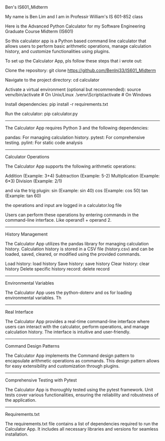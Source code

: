 Ben's IS601_Midterm

My name is Ben Lim and I am in Professir William's IS 601-852 class

Here is the Advanced Python Calculator for my Software Engineering Graduate Course Midterm (IS601)

So this calculator app is a Python based command line calculator that allows users to perform basic arithmetic operations, manage calculation history, and customize functionalities using plugins.

To set up the Calculator App, pls follow these steps that i wrote out:

Clone the repository:
git clone https://github.com/Benlnj33/IS601_Midterm

Navigate to the project directory: cd calculator

Activate a virtual environment (optional but recommended):
source venv/bin/activate  # On Unix/Linux
.\venv\Scripts\activate   # On Windows

Install dependencies:
pip install -r requirements.txt

Run the calculator:
pip calculator.py

-------------------------------------------------------------------

The Calculator App requires Python 3 and the following dependencies:

pandas: For managing calculation history.
pytest: For comprehensive testing.
pylint: For static code analysis

-------------------------------------------------------------------

Calculator Operations

The Calculator App supports the following arithmetic operations:

Addition (Example: 3+4)
Subtraction (Example: 5-2)
Multiplication (Example: 6*3)
Division (Example: 2/1)

and via the trig plugin:
sin (Example: sin 40)
cos (Example: cos 50)
tan (Example: tan 60)

the operations and input are logged in a calculator.log file

Users can perform these operations by entering commands in the command-line interface. Like operand1 + operand 2.

-------------------------------------------------------------------

History Management

The Calculator App utilizes the pandas library for managing calculation history. Calculation history is stored in a CSV file (history.csv) and can be loaded, saved, cleared, or modified using the provided commands.

Load history: load history
Save history: save history
Clear history: clear history
Delete specific history record: delete record <index>

-------------------------------------------------------------------

Environmental Variables

The Calculator App uses the python-dotenv and os for loading environmental variables. Th

-------------------------------------------------------------------

Real Interface

The Calculator App provides a real-time command-line interface where users can interact with the calculator, perform operations, and manage calculation history. The interface is intuitive and user-friendly.

-------------------------------------------------------------------

Command Design Patterns

The Calculator App implements the Command design pattern to encapsulate arithmetic operations as commands. This design pattern allows for easy extensibility and customization through plugins.

-------------------------------------------------------------------

Comprehensive Testing with Pytest

The Calculator App is thoroughly tested using the pytest framework. Unit tests cover various functionalities, ensuring the reliability and robustness of the application.

-------------------------------------------------------------------

Requirements.txt

The requirements.txt file contains a list of dependencies required to run the Calculator App. It includes all necessary libraries and versions for seamless installation.